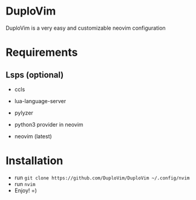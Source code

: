 # DuploVim
DuploVim is a very easy and customizable neovim configuration

# Requirements
## Lsps (optional)
- ccls
- lua-language-server
- pylyzer


- python3 provider in neovim
- neovim (latest)

# Installation
- run ```git clone https://github.com/DuploVim/DuploVim ~/.config/nvim```
- run ```nvim```
- Enjoy! =)
